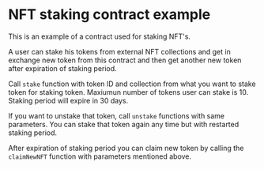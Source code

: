 # NFT staking contract example

This is an example of a contract used for staking NFT's.

A user can stake his tokens from external NFT collections and get in exchange new token from this contract and then get another new token after expiration of staking period.

Call `stake` function with token ID and collection from what you want to stake token for staking token. Maxiumun number of tokens user can stake is 10. Staking period will expire in 30 days.

If you want to unstake that token, call `unstake` functions with same parameters. You can stake that token again any time but with restarted staking period.

After expiration of staking period you can claim new token by calling the `claimNewNFT` function with parameters mentioned above.
